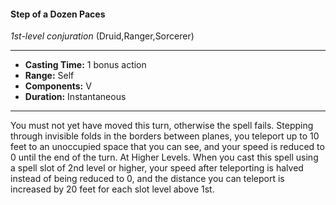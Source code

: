 #### Step of a Dozen Paces
*1st-level conjuration* (Druid,Ranger,Sorcerer)
___
- **Casting Time:** 1 bonus action
- **Range:** Self
- **Components:** V
- **Duration:** Instantaneous
---
You must not yet have moved this turn, otherwise
the spell fails. Stepping through invisible folds in
the borders between planes, you teleport up to 10
feet to an unoccupied space that you can see, and
your speed is reduced to 0 until the end of the turn.
At Higher Levels.  When you cast this spell using
a spell slot of 2nd level or higher, your speed after
teleporting is halved instead of being reduced to 0,
and the distance you can teleport is increased by 20
feet for each slot level above 1st.
